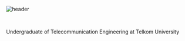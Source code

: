 ![header](https://capsule-render.vercel.app/api?type=waving&color=00FFCC&text=Hi%2C%20I%27m%20Dhiya!&fontAlign=49&fontAlignY=35&fontSize=40&fontColor=ffff&animation=twinkling&height=200&section=header) 

<br>

Undergraduate of Telecommunication Engineering at Telkom University
<!--
**DiyArc-350/DiyArc-350** is a ✨ _special_ ✨ repository because its `README.md` (this file) appears on your GitHub profile.
z
Here are some ideas to get you started:

- 🔭 I’m currently working on ...
- 🌱 I’m currently learning ...
- 👯 I’m looking to collaborate on ...
- 🤔 I’m looking for help with ...
- 💬 Ask me about ...
- 📫 How to reach me: ...
- 😄 Pronouns: ...
- ⚡ Fun fact: ...
-->
